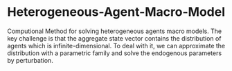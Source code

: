 # Heterogeneous-Agent-Macro-Model
Computional Method for solving heterogeneous agents macro models. The key challenge is that the aggregate state vector contains the distribution of agents which is infinite-dimensional. 
To deal with it, we can approximate the distribution with a parametric family and solve the endogenous parameters by perturbation.
